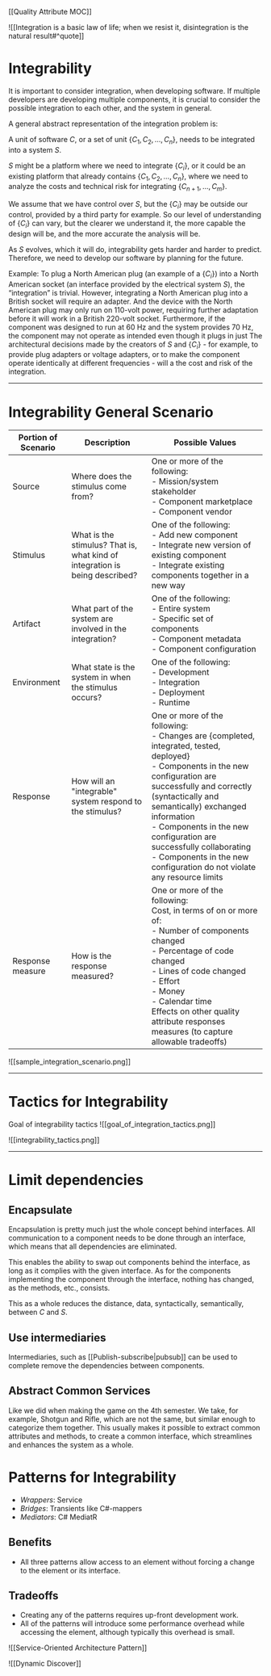 [[Quality Attribute MOC]]

![[Integration is a basic law of life; when we resist it, disintegration is the natural result#^quote]]

# Integrability

It is important to consider integration, when developing software.
If multiple developers are developing multiple components, it is crucial to consider the possible integration to each other, and the system in general.

A general abstract representation of the integration problem is:

A unit of software $C$, or a set of unit $\{C_1, C_2, \dots, C_n\}$, needs to be integrated into a system $S$.

$S$ might be a platform where we need to integrate $\{C_i\}$, or it could be an existing platform that already contains $\{C_1, C_2, \dots, C_n\}$, where we need to analyze the costs and technical risk for integrating $\{C_{n+1}, \dots, C_m\}$.

We assume that we have control over $S$, but the $\{C_i\}$ may be outside our control, provided by a third party for example. So our level of understanding of $\{C_i\}$ can vary, but the clearer we understand it, the more capable the design will be, and the more accurate the analysis will be.

As $S$ evolves, which it will do, integrability gets harder and harder to predict. Therefore, we need to develop our software by planning for the future.

Example: 
To plug a North American plug (an example of a $\{C_i\}$) into a North American socket (an interface provided by the electrical system $S$), the “integration” is trivial. However, integrating a North American plug into a British socket will require an adapter. And the device with the North American plug may only run on 110-volt power, requiring further adaptation before it will work in a British 220-volt socket. Furthermore, if the component was designed to run at 60 Hz and the system provides 70 Hz, the component may not operate as intended even though it plugs in just  The architectural decisions made by the creators of $S$ and $\{C_i\}$ - for example, to provide plug adapters or voltage adapters, or to make the component operate identically at different frequencies - will a the cost and risk of the integration.

---

# Integrability General Scenario
|Portion of Scenario|Description|Possible Values|
|-------------------|-----------|---------------|
|Source|Where does the stimulus come from?|One or more of the following:<br>- Mission/system stakeholder<br>- Component marketplace<br>- Component vendor|
|Stimulus|What is the stimulus? That is, what kind of integration is being described?|One of the following:<br>- Add new component<br>- Integrate new version of existing component<br>- Integrate existing components together in a new way|
|Artifact|What part of the system are involved in the integration?|One of the following:<br>- Entire system<br>- Specific set of components<br>- Component metadata<br>- Component configuration|
|Environment|What state is the system in when the stimulus occurs?|One of the following:<br>- Development<br>- Integration<br>- Deployment<br>- Runtime|
|Response|How will an "integrable" system respond to the stimulus?|One or more of the following:<br>- Changes are {completed, integrated, tested, deployed}<br>- Components in the new configuration are successfully and correctly (syntactically and semantically) exchanged information<br>- Components in the new configuration are successfully collaborating<br>- Components in the new configuration do not violate any resource limits|
|Response measure|How is the response measured?|One or more of the following:<br>Cost, in terms of on or more of:<br>- Number of components changed<br>- Percentage of code changed<br>- Lines of code changed<br>- Effort<br>- Money<br>- Calendar time<br>Effects on other quality attribute responses measures (to capture allowable tradeoffs)|
![[sample_integration_scenario.png]]

---

# Tactics for Integrability
Goal of integrability tactics
![[goal_of_integration_tactics.png]]

![[integrability_tactics.png]]

---

# Limit dependencies
## Encapsulate
Encapsulation is pretty much just the whole concept behind interfaces.
All communication to a component needs to be done through an interface, which means that all dependencies are eliminated.

This enables the ability to swap out components behind the interface, as long as it complies with the given interface. As for the components implementing the component through the interface, nothing has changed, as the methods, etc., consists.

This as a whole reduces the distance, data, syntactically, semantically, between $C$ and $S$.

## Use intermediaries
Intermediaries, such as [[Publish-subscribe|pubsub]] can be used to complete remove the dependencies between components.

## Abstract Common Services
Like we did when making the game on the 4th semester.
We take, for example, Shotgun and Rifle, which are not the same, but similar enough to categorize them together. This usually makes it possible to extract common attributes and methods, to create a common interface, which streamlines and enhances the system as a whole.

# Patterns for Integrability
- _Wrappers_: Service
- _Bridges_: Transients like C#-mappers
- _Mediators_: C# MediatR

## Benefits
- All three patterns allow access to an element without forcing a change to the element or its interface.

## Tradeoffs
- Creating any of the patterns requires up-front development work.
- All of the patterns will introduce some performance overhead while accessing the element, although typically this overhead is small.

![[Service-Oriented Architecture Pattern]]

![[Dynamic Discover]]